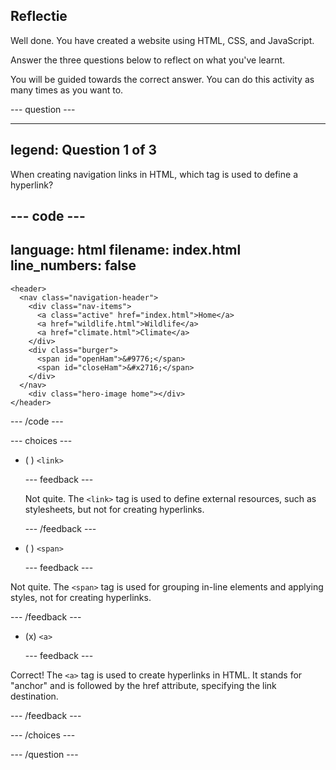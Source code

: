 ## Reflectie

Well done. You have created a website using HTML, CSS, and JavaScript.

Answer the three questions below to reflect on what you've learnt.

You will be guided towards the correct answer. You can do this activity as many times as you want to.

\--- question ---

---

## legend: Question 1 of 3

When creating navigation links in HTML, which tag is used to define a hyperlink?

## --- code ---

language: html
filename: index.html
line_numbers: false
--------------------------------------------------------

```
<header>
  <nav class="navigation-header">
    <div class="nav-items">
      <a class="active" href="index.html">Home</a>
      <a href="wildlife.html">Wildlife</a>
      <a href="climate.html">Climate</a>
    </div>
    <div class="burger">
      <span id="openHam">&#9776;</span>
      <span id="closeHam">&#x2716;</span>
    </div>
  </nav>
    <div class="hero-image home"></div>
</header>
```

\--- /code ---

\--- choices ---

- ( ) `<link>`

  \--- feedback ---

  Not quite. The `<link>` tag is used to define external resources, such as stylesheets, but not for creating hyperlinks.

  \--- /feedback ---

- ( ) `<span>`

  \--- feedback ---

Not quite. The `<span>` tag is used for grouping in-line elements and applying styles, not for creating hyperlinks.

\--- /feedback ---

- (x) `<a>`

  \--- feedback ---

Correct! The `<a>` tag is used to create hyperlinks in HTML. It stands for "anchor" and is followed by the href attribute, specifying the link destination.

\--- /feedback ---

\--- /choices ---

\--- /question ---
